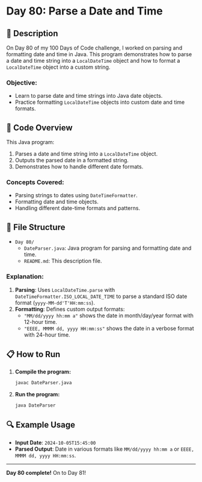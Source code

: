 # Day 80: Parse a Date and Time

## 📝 Description

On Day 80 of my 100 Days of Code challenge, I worked on parsing and formatting date and time in Java. This program demonstrates how to parse a date and time string into a `LocalDateTime` object and how to format a `LocalDateTime` object into a custom string.

### **Objective:**
- Learn to parse date and time strings into Java date objects.
- Practice formatting `LocalDateTime` objects into custom date and time formats.

## 🚀 Code Overview

This Java program:
1. Parses a date and time string into a `LocalDateTime` object.
2. Outputs the parsed date in a formatted string.
3. Demonstrates how to handle different date formats.

### **Concepts Covered:**
- Parsing strings to dates using `DateTimeFormatter`.
- Formatting date and time objects.
- Handling different date-time formats and patterns.

## 📂 File Structure
- `Day 80/`
  - `DateParser.java`: Java program for parsing and formatting date and time.
  - `README.md`: This description file.

### Explanation:

1. **Parsing**: Uses `LocalDateTime.parse` with `DateTimeFormatter.ISO_LOCAL_DATE_TIME` to parse a standard ISO date format (`yyyy-MM-dd'T'HH:mm:ss`).
2. **Formatting**: Defines custom output formats:
   - `"MM/dd/yyyy hh:mm a"` shows the date in month/day/year format with 12-hour time.
   - `"EEEE, MMMM dd, yyyy HH:mm:ss"` shows the date in a verbose format with 24-hour time.

## 📋 How to Run
1. **Compile the program:**
   ```bash
   javac DateParser.java
   ```
2. **Run the program:**
   ```bash
   java DateParser
   ```

## 🔍 Example Usage

- **Input Date**: `2024-10-05T15:45:00`
- **Parsed Output**: Date in various formats like `MM/dd/yyyy hh:mm a` or `EEEE, MMMM dd, yyyy HH:mm:ss`.

---

**Day 80 complete!** On to Day 81!
